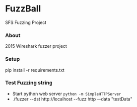 # FuzzBall
SFS Fuzzing Project

### About
2015 Wireshark fuzzer project

### Setup
pip install -r requirements.txt


### Test Fuzzing string
* Start python web server
``` python -m SimpleHTTPServer ```
* ./fuzzer --dst http://localhost --fuzz http --data "testData" 

